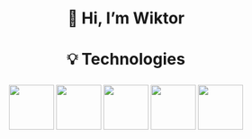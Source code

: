 
# <p align="center">👋 Hi, I’m Wiktor</p>
  
# <p align="center">💡 Technologies</p>

<p align="center"><img witdh="80" height="80" src="https://upload.wikimedia.org/wikipedia/commons/thumb/3/38/HTML5_Badge.svg/1024px-HTML5_Badge.svg.png"> <img witdh="80" height="80" src="https://camo.githubusercontent.com/119b29ca4b9d31cf3969a94eb57fcfbbea0879b493c09c89dc6d4b7fb9e0dc37/68747470733a2f2f63646e2e776f726c64766563746f726c6f676f2e636f6d2f6c6f676f732f6373732d332e737667"> <img witdh="80" height="80" src="https://upload.wikimedia.org/wikipedia/commons/thumb/9/96/Sass_Logo_Color.svg/1200px-Sass_Logo_Color.svg.png"> <img width="80" height="80" src="https://brandslogos.com/wp-content/uploads/images/large/python-logo.png"> <img witdh="80" height="80" src="https://avatars.githubusercontent.com/u/18133?s=200&v=4"> </p>
